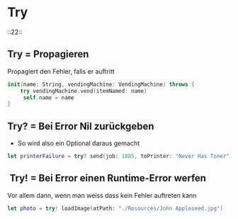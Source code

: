 # Try
::22::

## Try = Propagieren

Propagiert den Fehler, falls er auftritt
```swift
init(name: String, vendingMachine: VendingMachine) throws {
	try vendingMachine.vend(itemNamed: name)
     self.name = name
}
```

## Try? = Bei Error Nil zurückgeben

- So wird also ein Optional daraus gemacht

```swift
let printerFailure = try? send(job: 1885, toPrinter: "Never Has Toner")
```

##  Try! = Bei Error einen Runtime-Error werfen

Vor allem dann, wenn man weiss dass kein Fehler auftreten kann
```swift
let photo = try! loadImage(atPath: "./Resources/John Appleseed.jpg")
```

